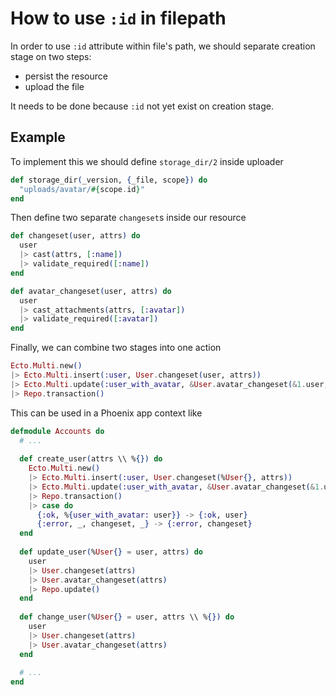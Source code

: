 # How to use `:id` in filepath

In order to use `:id` attribute within file's path, we should separate
creation stage on two steps:
- persist the resource
- upload the file

It needs to be done because `:id` not yet exist on creation stage.

## Example

To implement this we should define `storage_dir/2` inside uploader

```elixir
def storage_dir(_version, {_file, scope}) do
  "uploads/avatar/#{scope.id}"
end
```

Then define two separate `changeset`s inside our resource

```elixir
def changeset(user, attrs) do
  user
  |> cast(attrs, [:name])
  |> validate_required([:name])
end

def avatar_changeset(user, attrs) do
  user
  |> cast_attachments(attrs, [:avatar])
  |> validate_required([:avatar])
end
```

Finally, we can combine two stages into one action

```elixir
Ecto.Multi.new()
|> Ecto.Multi.insert(:user, User.changeset(user, attrs))
|> Ecto.Multi.update(:user_with_avatar, &User.avatar_changeset(&1.user, attrs))
|> Repo.transaction()
```

This can be used in a Phoenix app context like

```elixir
defmodule Accounts do
  # ...
  
  def create_user(attrs \\ %{}) do
    Ecto.Multi.new()
    |> Ecto.Multi.insert(:user, User.changeset(%User{}, attrs))
    |> Ecto.Multi.update(:user_with_avatar, &User.avatar_changeset(&1.user, attrs))
    |> Repo.transaction()
    |> case do
      {:ok, %{user_with_avatar: user}} -> {:ok, user}
      {:error, _, changeset, _} -> {:error, changeset}
  end
  
  def update_user(%User{} = user, attrs) do
    user
    |> User.changeset(attrs)
    |> User.avatar_changeset(attrs)
    |> Repo.update()
  end
  
  def change_user(%User{} = user, attrs \\ %{}) do
    user
    |> User.changeset(attrs)
    |> User.avatar_changeset(attrs)
  end
  
  # ...
end
```
